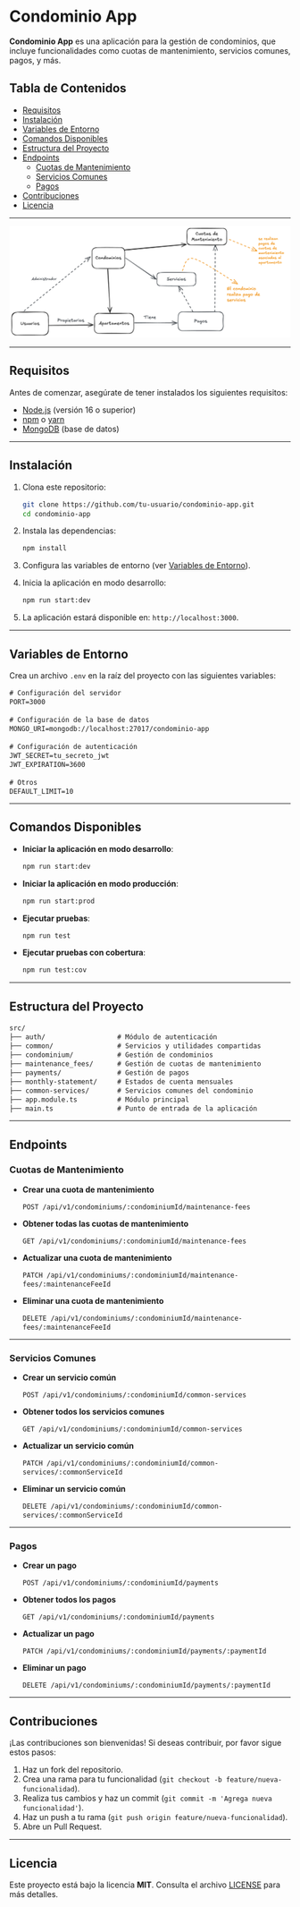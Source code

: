 # Condominio App

**Condominio App** es una aplicación para la gestión de condominios, que incluye funcionalidades como cuotas de mantenimiento, servicios comunes, pagos, y más.

## Tabla de Contenidos

- [Requisitos](#requisitos)
- [Instalación](#instalación)
- [Variables de Entorno](#variables-de-entorno)
- [Comandos Disponibles](#comandos-disponibles)
- [Estructura del Proyecto](#estructura-del-proyecto)
- [Endpoints](#endpoints)
  - [Cuotas de Mantenimiento](#cuotas-de-mantenimiento)
  - [Servicios Comunes](#servicios-comunes)
  - [Pagos](#pagos)
- [Contribuciones](#contribuciones)
- [Licencia](#licencia)



---
![Diagrama de Entidades](assets/images/entities.png)


---

## Requisitos

Antes de comenzar, asegúrate de tener instalados los siguientes requisitos:

- [Node.js](https://nodejs.org/) (versión 16 o superior)
- [npm](https://www.npmjs.com/) o [yarn](https://yarnpkg.com/)
- [MongoDB](https://www.mongodb.com/) (base de datos)




---

## Instalación

1. Clona este repositorio:
   ```bash
   git clone https://github.com/tu-usuario/condominio-app.git
   cd condominio-app
   ```

2. Instala las dependencias:
   ```bash
   npm install
   ```

3. Configura las variables de entorno (ver [Variables de Entorno](#variables-de-entorno)).

4. Inicia la aplicación en modo desarrollo:
   ```bash
   npm run start:dev
   ```

5. La aplicación estará disponible en: `http://localhost:3000`.

---

## Variables de Entorno

Crea un archivo `.env` en la raíz del proyecto con las siguientes variables:

```env
# Configuración del servidor
PORT=3000

# Configuración de la base de datos
MONGO_URI=mongodb://localhost:27017/condominio-app

# Configuración de autenticación
JWT_SECRET=tu_secreto_jwt
JWT_EXPIRATION=3600

# Otros
DEFAULT_LIMIT=10
```

---

## Comandos Disponibles

- **Iniciar la aplicación en modo desarrollo**:
  ```bash
  npm run start:dev
  ```

- **Iniciar la aplicación en modo producción**:
  ```bash
  npm run start:prod
  ```

- **Ejecutar pruebas**:
  ```bash
  npm run test
  ```

- **Ejecutar pruebas con cobertura**:
  ```bash
  npm run test:cov
  ```

---

## Estructura del Proyecto

```plaintext
src/
├── auth/                  # Módulo de autenticación
├── common/                # Servicios y utilidades compartidas
├── condominium/           # Gestión de condominios
├── maintenance_fees/      # Gestión de cuotas de mantenimiento
├── payments/              # Gestión de pagos
├── monthly-statement/     # Estados de cuenta mensuales
├── common-services/       # Servicios comunes del condominio
├── app.module.ts          # Módulo principal
├── main.ts                # Punto de entrada de la aplicación
```

---

## Endpoints

### **Cuotas de Mantenimiento**

- **Crear una cuota de mantenimiento**
  ```http
  POST /api/v1/condominiums/:condominiumId/maintenance-fees
  ```

- **Obtener todas las cuotas de mantenimiento**
  ```http
  GET /api/v1/condominiums/:condominiumId/maintenance-fees
  ```

- **Actualizar una cuota de mantenimiento**
  ```http
  PATCH /api/v1/condominiums/:condominiumId/maintenance-fees/:maintenanceFeeId
  ```

- **Eliminar una cuota de mantenimiento**
  ```http
  DELETE /api/v1/condominiums/:condominiumId/maintenance-fees/:maintenanceFeeId
  ```

---

### **Servicios Comunes**

- **Crear un servicio común**
  ```http
  POST /api/v1/condominiums/:condominiumId/common-services
  ```

- **Obtener todos los servicios comunes**
  ```http
  GET /api/v1/condominiums/:condominiumId/common-services
  ```

- **Actualizar un servicio común**
  ```http
  PATCH /api/v1/condominiums/:condominiumId/common-services/:commonServiceId
  ```

- **Eliminar un servicio común**
  ```http
  DELETE /api/v1/condominiums/:condominiumId/common-services/:commonServiceId
  ```

---

### **Pagos**

- **Crear un pago**
  ```http
  POST /api/v1/condominiums/:condominiumId/payments
  ```

- **Obtener todos los pagos**
  ```http
  GET /api/v1/condominiums/:condominiumId/payments
  ```

- **Actualizar un pago**
  ```http
  PATCH /api/v1/condominiums/:condominiumId/payments/:paymentId
  ```

- **Eliminar un pago**
  ```http
  DELETE /api/v1/condominiums/:condominiumId/payments/:paymentId
  ```

---

## Contribuciones

¡Las contribuciones son bienvenidas! Si deseas contribuir, por favor sigue estos pasos:

1. Haz un fork del repositorio.
2. Crea una rama para tu funcionalidad (`git checkout -b feature/nueva-funcionalidad`).
3. Realiza tus cambios y haz un commit (`git commit -m 'Agrega nueva funcionalidad'`).
4. Haz un push a tu rama (`git push origin feature/nueva-funcionalidad`).
5. Abre un Pull Request.

---

## Licencia

Este proyecto está bajo la licencia **MIT**. Consulta el archivo [LICENSE](LICENSE) para más detalles.